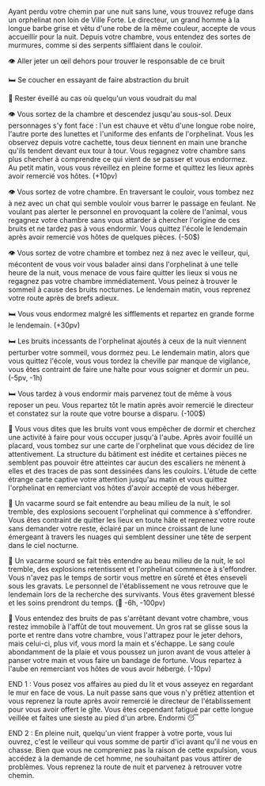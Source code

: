 Ayant perdu votre chemin par une nuit sans lune, vous trouvez refuge dans un orphelinat non loin de Ville Forte. Le directeur, un grand homme à la longue barbe grise et vêtu d'une robe de la même couleur, accepte de vous accueillir pour la nuit. Depuis votre chambre, vous entendez des sortes de murmures, comme si des serpents sifflaient dans le couloir.

👁️ Aller jeter un œil dehors pour trouver le responsable de ce bruit

🛏️ Se coucher en essayant de faire abstraction du bruit

🚪 Rester éveillé au cas où quelqu'un vous voudrait du mal


👁️ Vous sortez de la chambre et descendez jusqu'au sous-sol. Deux personnages s'y font face : l'un est chauve et vêtu d'une longue robe noire, l'autre porte des lunettes et l'uniforme des enfants de l'orphelinat. Vous les observez depuis votre cachette, tous deux tiennent en main une branche qu'ils tendent devant eux tour à tour. Vous regagnez votre chambre sans plus chercher à comprendre ce qui vient de se passer et vous endormez. Au petit matin, vous vous réveillez en pleine forme et quittez les lieux après avoir remercié vos hôtes. (+10pv)

👁️ Vous sortez de votre chambre. En traversant le couloir, vous tombez nez à nez avec un chat qui semble vouloir vous barrer le passage en feulant. Ne voulant pas alerter le personnel en provoquant la colère de l'animal, vous regagnez votre chambre sans vous attarder à chercher l'origine de ces bruits et ne tardez pas à vous endormir. Vous quittez l'école le lendemain après avoir remercié vos hôtes de quelques pièces. (-50$)

👁️ Vous sortez de votre chambre et tombez nez à nez avec le veilleur, qui, mécontent de vous voir vous balader ainsi dans l'orphelinat à une telle heure de la nuit, vous menace de vous faire quitter les lieux si vous ne regagnez pas votre chambre immédiatement. Vous peinez à trouver le sommeil à cause des bruits nocturnes. Le lendemain matin, vous reprenez votre route après de brefs adieux.


🛏️ Vous vous endormez malgré les sifflements et repartez en grande forme le lendemain. (+30pv)

🛏️ Les bruits incessants de l'orphelinat ajoutés à ceux de la nuit viennent perturber votre sommeil, vous dormez peu. Le lendemain matin, alors que vous quittez l'école, vous vous tordez la cheville par manque de vigilance, vous êtes contraint de faire une halte pour vous soigner et dormir un peu. (-5pv, -1h)

🛏️ Vous tardez à vous endormir mais parvenez tout de même à vous reposer un peu. Vous repartez tôt le matin après avoir remercié le directeur et constatez sur la route que votre bourse a disparu. (-100$)

🚪 Vous vous dites que les bruits vont vous empêcher de dormir et cherchez une activité à faire pour vous occuper jusqu'à l'aube. Après avoir fouillé un placard, vous tombez sur une carte de l'orphelinat que vous décidez de lire attentivement. La structure du bâtiment est inédite et certaines pièces ne semblent pas pouvoir être atteintes car aucun des escaliers ne mènent à elles et des traces de pas sont dessinées dans les couloirs. L'étude de cette étrange carte captive votre attention jusqu'au matin et vous quittez l'orphelinat en remerciant vos hôtes d'avoir accepté de vous héberger.

🚪 Un vacarme sourd se fait entendre au beau milieu de la nuit, le sol tremble, des explosions secouent l'orphelinat qui commence à s'effondrer. Vous êtes contraint de quitter les lieux en toute hâte et reprenez votre route sans demander votre reste, éclairé par un mince croissant de lune émergeant à travers les nuages qui semblent dessiner une tête de serpent dans le ciel nocturne.

🚪 Un vacarme sourd se fait très entendre au beau milieu de la nuit, le sol tremble, des explosions retentissent et l'orphelinat commence à s'effondrer. Vous n'avez pas le temps de sortir vous mettre en sûreté et êtes enseveli sous les gravats. Le personnel de l'établissement ne vous retrouve que le lendemain lors de la recherche des survivants. Vous êtes gravement blessé et les soins prendront du temps. (🤕 -6h, -100pv)

🚪 Vous entendez des bruits de pas s'arrêtant devant votre chambre, vous restez immobile à l'affût de tout mouvement. Un gros rat se glisse sous la porte et rentre dans votre chambre, vous l'attrapez pour le jeter dehors, mais celui-ci, plus vif, vous mord la main et s'échappe. Le sang coule abondamment de la plaie et vous poussez un juron avant de vous atteler à panser votre main et vous faire un bandage de fortune. Vous repartez à l'aube en remerciant vos hôtes de vous avoir hébergé. (-10pv)


END 1 : Vous posez vos affaires au pied du lit et vous asseyez en regardant le mur en face de vous. La nuit passe sans que vous n'y prêtiez attention et vous reprenez la route après avoir remercié le directeur de l'établissement pour vous avoir offert le gîte. Vous êtes cependant fatigué par cette longue veillée et faites une sieste au pied d'un arbre.
Endormi 😴

END 2 : En pleine nuit, quelqu'un vient frapper à votre porte, vous lui ouvrez, c'est le veilleur qui vous somme de partir d'ici avant qu'il ne vous en chasse. Bien que vous ne compreniez pas la raison de cette expulsion, vous accédez à la demande de cet homme, ne souhaitant pas vous attirer de problèmes. Vous reprenez la route de nuit et parvenez à retrouver votre chemin.
